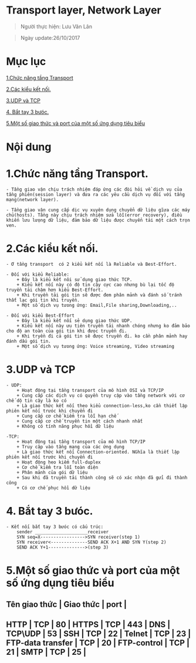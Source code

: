 # Transport layer, Network Layer

>Người thực hiện: Lưu Văn Lân

>Ngày update:26/10/2017	

# Mục lục

[1.Chức năng tầng Transport](#1)

[2.Các kiểu kết nối.](#2)

[3.UDP và TCP](#3)

[4. Bắt tay 3 bưóc.](#4)

[5.Một số giao thức và port của một số ứng dụng tiêu biểu](#5)

# Nội dung

<a name="1"></a>
# 1.Chức năng tầng Transport.
	- Tầng giao vận chịu trách nhiệm đáp ứng các đòi hỏi về dịch vụ của tầng phiên(session layer) và đưa ra các yêu cầu dịch vụ đối với tầng mạng(network layer).

	- Tầng giao vận cung cấp dịc vụ xuyên dụng chuyển dữ liệu gĩưa các máy chủ(hosts). Tầng này chịu trách nhiệm sửa lỗi(error recovery), điều khiển lưu lưọng dữ liệu, đảm bảo dữ liệu đưọc chuyển tải một cách trọn ven.

<a name="2"></a>
# 2.Các kiểu kết nối.
	- Ơ tầng transport  có 2 kiểu kết nối là Reliable và Best-Effort.

	- Đối với kiểu Reliable:
		+ Đây là kiểu kết nôi sử dụng giao thức TCP.
		+ Kiểu kết nối này có độ tin cậy cực cao nhưng bù lại tốc độ truyền tải chậm hơn kiểu Best-Effort.
		+ Khi truyền tải gói tin sẽ được đem phân mảnh và đánh số tránh thất lạc gói tin khi truyền.
		+ Một số dịch vụ tưong ứng: Email,File sharing,Downloading,..

	- Đối với kiểu Best-Effort
		+ Đây là kiểu kết nối sẻ dụng giao thức UDP.
		+ Kiểu kết nối này ưu tiên truyền tải nhanh chóng nhưng ko đảm bảo cho độ an toàn của gói tin khi đưọc truyền đi.
		+ Khi tryền đi cả gói tin sẽ đưọc truyền đi. ko cần phân mảnh hay đánh dấu gói tin.
		+ Một số dịch vụ tưong ứng: Voice streaming, Video streaming

<a name="3"></a>
# 3.UDP và TCP
	- UDP:
		+ Hoạt động tại tầng transport của mô hình OSI và TCP/IP
		+ Cung cấp các dịch vụ có quyền truy cập vào tầng network với cơ chế dộ tin cậy là ko có
		+ Là giao thức kết nối theo kiểu connection-less,ko cần thiết lập phiên kết nối trưóc khi chuyển đi
		+ Cung cấp cơ chế kiểm tra lỗi hạn chế
		+ Cung cấp cơ chế truyền tin một cách nhanh nhất
		+ Không có tính năng phục hồi dữ liệu

	-TCP:
		+ Hoạt động tại tầng transport của mô hình TCP/IP
		+ Truy cập vào tầng mạng của các ứng dụng
		+ Là giao thức kết nối Connection-oriented. NGhĩa là thiết lập phiên kết nối trước khi chuyển đi
		+ Hoạt động heo kiểm full-duplex
		+ Cơ chế kiểm tra lỗi toàn diện
		+ Phân mảnh của gói dữ liệu
		+ Sau khi đã truyền tải thành công sẽ có xác nhận đã gửi đi thành công
		+ Có cơ chế phục hồi dữ liệu

<a name="4"></a>
# 4. Bắt tay 3 bưóc.
	- Kết nối bắt tay 3 bưóc có cấu trúc:
		sender ____________________receiver
		SYN seq=X----------------->SYN receiver(step 1)
		SYN receiver<--------------SEND ACK X+1 AND SYN Y(step 2)
		SEND ACK Y+1-------------->(step 3)



<a name="5"></a>
# 5.Một số giao thức và port của một số ứng dụng tiêu biểu

Tên giao thức		| Giao thức | port   |
------------------------------------------
HTTP				| TCP		| 80	 |
HTTPS				| TCP		| 443	 |
DNS					| TCP\UDP   | 53	 |
SSH					| TCP       | 22	 |
Telnet				| TCP		| 23	 |
FTP-data transfer	| TCP		| 20	 |
FTP-control			| TCP		| 21	 |
SMTP				| TCP		| 25     |
------------------------------------------	